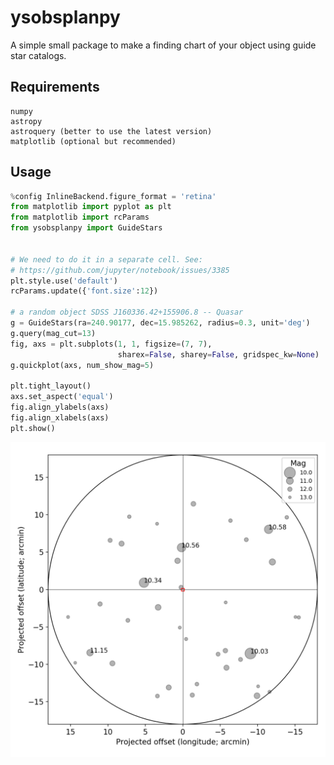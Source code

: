 # ysobsplanpy

A simple small package to make a finding chart of your object using guide star catalogs.

## Requirements
```
numpy
astropy
astroquery (better to use the latest version)
matplotlib (optional but recommended)
```

## Usage

```python
%config InlineBackend.figure_format = 'retina'
from matplotlib import pyplot as plt
from matplotlib import rcParams
from ysobsplanpy import GuideStars


# We need to do it in a separate cell. See:
# https://github.com/jupyter/notebook/issues/3385
plt.style.use('default')
rcParams.update({'font.size':12})

# a random object SDSS J160336.42+155906.8 -- Quasar
g = GuideStars(ra=240.90177, dec=15.985262, radius=0.3, unit='deg')
g.query(mag_cut=13)
fig, axs = plt.subplots(1, 1, figsize=(7, 7),
                        sharex=False, sharey=False, gridspec_kw=None)
g.quickplot(axs, num_show_mag=5)

plt.tight_layout()
axs.set_aspect('equal')
fig.align_ylabels(axs)
fig.align_xlabels(axs)
plt.show()
```

![](figs/example.png)